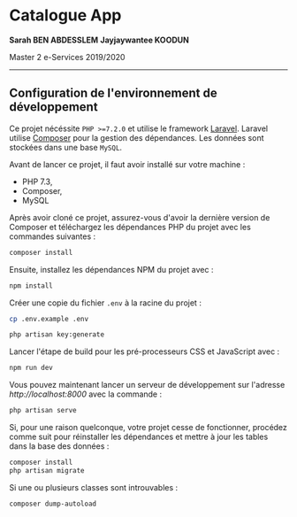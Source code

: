 # Catalogue App

**Sarah BEN ABDESSLEM**
**Jayjaywantee KOODUN**

Master 2 e-Services 2019/2020

---

## Configuration de l'environnement de développement

Ce projet nécéssite `PHP >=7.2.0` et utilise le framework [Laravel](<(https://laravel.com/docs)>). Laravel utilise [Composer](https://getcomposer.org/) pour la gestion des dépendances. Les données sont stockées dans une base `MySQL`.

Avant de lancer ce projet, il faut avoir installé sur votre machine :

-   PHP 7.3,
-   Composer,
-   MySQL

Après avoir cloné ce projet, assurez-vous d'avoir la dernière version de Composer et téléchargez les dépendances PHP du projet avec les commandes suivantes :

```bash
composer install
```

Ensuite, installez les dépendances NPM du projet avec :

```bash
npm install
```

Créer une copie du fichier `.env` à la racine du projet :

```bash
cp .env.example .env
```

```bash
php artisan key:generate
```

Lancer l'étape de build pour les pré-processeurs CSS et JavaScript avec :

```bash
npm run dev
```

Vous pouvez maintenant lancer un serveur de développement sur l'adresse _http://localhost:8000_ avec la commande :

```bash
php artisan serve
```

Si, pour une raison quelconque, votre projet cesse de fonctionner, procédez comme suit pour réinstaller les dépendances et mettre à jour les tables dans la base des données :

```bash
composer install
php artisan migrate
```

Si une ou plusieurs classes sont introuvables :

```bash
composer dump-autoload
```
